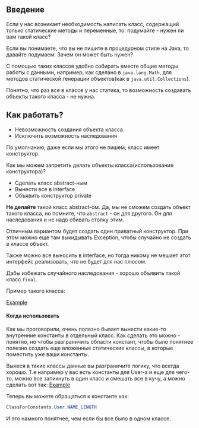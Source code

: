 ## Введение
Если у нас возникает необходимость написать класс, содержащий только статические методы и переменные, то: подумайте - нужен ли вам такой класс?

Если вы понимаете, что вы не пишите в процедурном стиле на Java, то давайте подумаем:
Зачем он может быть нужен?

С помощью таких классов удобно собирать вместе общие методы работы с данными, например, как сделано в `java.lang.Math`, для методов статической генерации объектов(как в `java.util.Collections`).

Понятно, что раз все в классе у нас статика, то возможность создавать объекты такого класса - не нужна.

## Как работать?
* Невозможность создания объекта класса
* Исключить возможность наследования

По умолчанию, даже если мы этого не пишем, класс имеет конструктор.

Как мы можем запретить делать объекты класса(использование конструктора)?
* Сделать класс abstract-ным
* Вынести все в interface
* Объявить конструктор private

**Не делайте** такой класс abstract-ом. Да, мы не сможем создать объект такого класса, но помните, что `abstract` - он для другого. Он для наследования и не надо сбивать столку этим.

Отличным вариантом будет создать один приватный конструктор. При этом можно еще там выкидывать Exception, чтобы случайно не создать в классе объект.

Также можно все выносить в interface, но тогда никому не мешает этот интерфейс реализовать, что не будет для нас плюсом.

Дабы избежать случайного наследования - хорошо объявить такой класс `final`.


Пример такого класса:

[Example](https://github.com/aarexer/java-ex/blob/master/patterns/src/main/java/good/ClassForStatic.java)


#### Когда использовать
Как мы проговорили, очень полезно бывает вынести какие-то внутренние константы в отдельный класс. Как сделать это можно - понятно, но чтобы разграничить области констант, чтобы было понятнее полезно создать еще вложенные статические классы, в которые поместить уже ваши константы.

Вынеся в такие классы данные вы разграничите логику, что всегда хорошо. Т.е например у вас есть константы для User-а и еще для чего-то, можно все запихнуть в один класс и смешать все в кучу, а можно сделать вот так: [Example](https://github.com/aarexer/java-ex/blob/master/patterns/src/main/java/good/ClassForConstants.java)

Теперь вы можете обращаться к константе как:
```java
ClassForConstants.User.NAME_LENGTH
```
И это намного понятнее, чем если бы все было в одном классе.
